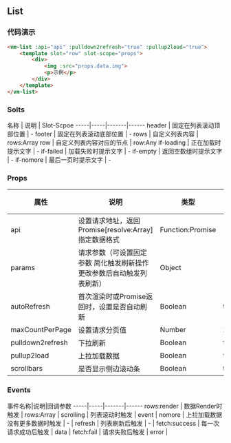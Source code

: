## List

### 代码演示

```html
<vm-list :api="api" :pulldown2refresh="true" :pullup2load="true">
    <template slot="row" slot-scope="props">
        <div>
            <img :src="props.data.img">
            <p>示例</p>
        </div>
    </template>
</vm-list>
```  

### Solts
名称 | 说明 | Slot-Scpoe
-----|-----|-------|------
header | 固定在列表滚动顶部位置 | -
footer | 固定在列表滚动底部位置 | -
rows | 自定义列表内容 | rows:Array
row | 自定义列表内容对应的节点 | row:Any
if-loading | 正在加载时提示文字 | -
if-failed | 加载失败时提示文字 | -
if-empty | 返回空数组时提示文字 | -
if-nomore | 最后一页时提示文字 | -

### Props
属性 | 说明 | 类型 | 默认值
-----|-----|-------|------
api | 设置请求地址，返回Promise[resolve:Array]指定数据格式 | Function:Promise | -
params | 请求参数（可设置固定参数 简化触发刷新操作更改参数后自动触发列表刷新） | Object | -
autoRefresh | 首次渲染时或Promise返回时，设置是否自动刷新 | Boolean | true
maxCountPerPage | 设置请求分页值 | Number | 20
pulldown2refresh | 下拉刷新 | Boolean | false
pullup2load | 上拉加载数据 | Boolean | false
scrollbars | 是否显示侧边滚动条 | Boolean | true

### Events
事件名称|说明|回调参数
-----|-----|-------|------
rows:render | 数据Render时触发 | rows:Array |
scrolling | 列表滚动时触发 | event |
nomore | 上拉加载数据没有更多数据时触发 | - |
refresh | 列表刷新后触发 | - |
fetch:success | 每一次请求成功后触发 | data |
fetch:fail | 请求失败后触发 | error |
